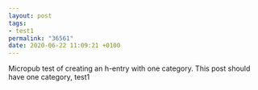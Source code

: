 ```yaml
---
layout: post
tags:
- test1
permalink: "36561"
date: 2020-06-22 11:09:21 +0100
---
```


Micropub test of creating an h-entry with one category. This post should have one category, test1
